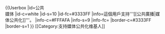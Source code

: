 {{Userbox
  |id=公共<br>媒体
  |id-c=white
  |id-s=10
  |id-fc=#3333FF
  |info=這個用戶支持'''[[公共廣播|媒体公共化]]'''。
  |info-c=#FFFAFA
  |info-s=9
  |info-fc=
  |border-c=#3333FF
  |border-s=1
}} <includeonly>[[Category:支持媒体公共化维基人]]</includeonly>